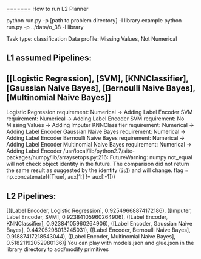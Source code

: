 =======
How to run L2 Planner

python run.py -p [path to problem directory] -l library
example python run.py -p ../data/o_38 -l library

Task type: classification
Data profile: Missing Values, Not Numerical

L1 assumed Pipelines:
-------------
[[Logistic Regression], [SVM], [KNNClassifier], [Gaussian Naive Bayes], [Bernoulli Naive Bayes], [Multinomial Naive Bayes]]
-------------
Logistic Regression requirement: Numerical
-> Adding Label Encoder
SVM requirement: Numerical
-> Adding Label Encoder
SVM requirement: No Missing Values
-> Adding Imputer
KNNClassifier requirement: Numerical
-> Adding Label Encoder
Gaussian Naive Bayes requirement: Numerical
-> Adding Label Encoder
Bernoulli Naive Bayes requirement: Numerical
-> Adding Label Encoder
Multinomial Naive Bayes requirement: Numerical
-> Adding Label Encoder
/usr/local/lib/python2.7/site-packages/numpy/lib/arraysetops.py:216: FutureWarning: numpy not_equal will not check object identity in the future. The comparison did not return the same result as suggested by the identity (`is`)) and will change.
  flag = np.concatenate(([True], aux[1:] != aux[:-1]))

L2 Pipelines:
-------------
[([Label Encoder, Logistic Regression], 0.92549668874172186), ([Imputer, Label Encoder, SVM], 0.92384105960264906), ([Label Encoder, KNNClassifier], 0.92384105960264906), ([Label Encoder, Gaussian Naive Bayes], 0.44205298013245031), ([Label Encoder, Bernoulli Naive Bayes], 0.91887417218543044), ([Label Encoder, Multinomial Naive Bayes], 0.51821192052980136)]
You can play with models.json and glue.json in the library directory to add/modify primitives